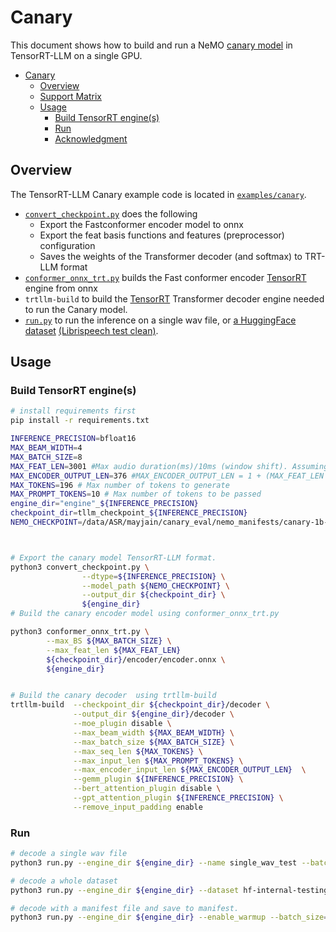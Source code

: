 # Canary
This document shows how to build and run a NeMO [canary model](https://huggingface.co/nvidia/canary-1b) in TensorRT-LLM on a single GPU.

- [Canary](#canary)
  - [Overview](#overview)
  - [Support Matrix](#support-matrix)
  - [Usage](#usage)
    - [Build TensorRT engine(s)](#build-tensorrt-engines)
    - [Run](#run)
    - [Acknowledgment](#acknowledgment)
  
## Overview

The TensorRT-LLM Canary example code is located in [`examples/canary`](./).

 * [`convert_checkpoint.py`](./convert_checkpoint.py) does the following
   * Export the Fastconformer encoder model to onnx
   * Export the feat basis functions and features (preprocessor) configuration
   * Saves the weights of the Transformer decoder (and softmax) to TRT-LLM format
 * [`conformer_onnx_trt.py`](./conformer_onnx_trt.py) builds the Fast conformer encoder [TensorRT](https://developer.nvidia.com/tensorrt) engine from onnx 
 * `trtllm-build` to build the [TensorRT](https://developer.nvidia.com/tensorrt) Transformer decoder engine needed to run the Canary model.
 * [`run.py`](./run.py) to run the inference on a single wav file, or [a HuggingFace dataset](https://huggingface.co/datasets/librispeech_asr) [\(Librispeech test clean\)](https://www.openslr.org/12).

## Usage
### Build TensorRT engine(s)

```bash
# install requirements first
pip install -r requirements.txt

INFERENCE_PRECISION=bfloat16
MAX_BEAM_WIDTH=4
MAX_BATCH_SIZE=8
MAX_FEAT_LEN=3001 #Max audio duration(ms)/10ms (window shift). Assuming 30s audio
MAX_ENCODER_OUTPUT_LEN=376 #MAX_ENCODER_OUTPUT_LEN = 1 + (MAX_FEAT_LEN / 8), 8 is subsampling factor for canary conformer 
MAX_TOKENS=196 # Max number of tokens to generate
MAX_PROMPT_TOKENS=10 # Max number of tokens to be passed
engine_dir="engine"_${INFERENCE_PRECISION}
checkpoint_dir=tllm_checkpoint_${INFERENCE_PRECISION}
NEMO_CHECKPOINT=/data/ASR/mayjain/canary_eval/nemo_manifests/canary-1b-ti.nemo



# Export the canary model TensorRT-LLM format.
python3 convert_checkpoint.py \
                --dtype=${INFERENCE_PRECISION} \
                --model_path ${NEMO_CHECKPOINT} \
                --output_dir ${checkpoint_dir} \
                ${engine_dir}
# Build the canary encoder model using conformer_onnx_trt.py

python3 conformer_onnx_trt.py \
        --max_BS ${MAX_BATCH_SIZE} \
        --max_feat_len ${MAX_FEAT_LEN}
        ${checkpoint_dir}/encoder/encoder.onnx \
        ${engine_dir}


# Build the canary decoder  using trtllm-build
trtllm-build  --checkpoint_dir ${checkpoint_dir}/decoder \
              --output_dir ${engine_dir}/decoder \
              --moe_plugin disable \
              --max_beam_width ${MAX_BEAM_WIDTH} \
              --max_batch_size ${MAX_BATCH_SIZE} \
              --max_seq_len ${MAX_TOKENS} \
              --max_input_len ${MAX_PROMPT_TOKENS} \
              --max_encoder_input_len ${MAX_ENCODER_OUTPUT_LEN}  \
              --gemm_plugin ${INFERENCE_PRECISION} \
              --bert_attention_plugin disable \
              --gpt_attention_plugin ${INFERENCE_PRECISION} \
              --remove_input_padding enable
```

### Run

```bash
# decode a single wav file
python3 run.py --engine_dir ${engine_dir} --name single_wav_test --batch_size=1 --num_beam=<beam_len>  --input_file assets/1221-135766-0002.wav

# decode a whole dataset
python3 run.py --engine_dir ${engine_dir} --dataset hf-internal-testing/librispeech_asr_dummy --enable_warmup  --batch_size=<batch_size> --num_beam=<beam_len>  --name librispeech_dummy_large_v3

# decode with a manifest file and save to manifest. 
python3 run.py --engine_dir ${engine_dir} --enable_warmup --batch_size=<batch_size> --num_beam=<beam_len> --name <test_name> --manifest_file <path_to_manifest_file>

```
